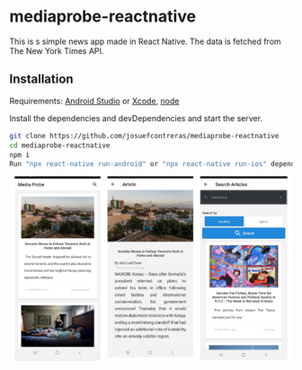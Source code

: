 # mediaprobe-reactnative

This is s simple news app made in React Native. The data is fetched from The New York Times API.

## Installation

Requirements: [Android Studio](https://developer.android.com/studio) or [Xcode](https://developer.apple.com/xcode/), [node](https://nodejs.org/en/)

Install the dependencies and devDependencies and start the server.

```sh
git clone https://github.com/josuefcontreras/mediaprobe-reactnative
cd mediaprobe-reactnative
npm i
Run "npx react-native run-android" or "npx react-native run-ios" depending on your platform.
```

![Alt text](./img/img-1.png?raw=true 'screens')
